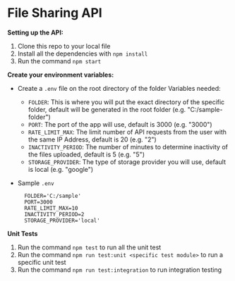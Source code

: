 # File Sharing API
**Setting up the API:**
1. Clone this repo to your local file
2. Install all the dependencies with `npm install`
3. Run the command `npm start`

**Create your environment variables:**
- Create a `.env` file on the root directory of the folder
   Variables needed:
    - `FOLDER`: This is where you will put the exact directory of the specific folder, default will be generated in the root folder (e.g. "C:/sample-folder")
    - `PORT`: The port of the app will use, default is 3000 (e.g. "3000")
    - `RATE_LIMIT_MAX`: The limit number of API requests from the user with the same IP Address, default is 20 (e.g. "2")
    - `INACTIVITY_PERIOD`: The number of minutes to determine inactivity of the files uploaded, default is 5 (e.g. "5")
    - `STORAGE_PROVIDER`: The type of storage provider you will use, default is local (e.g. "google")
- Sample `.env`
  
  ```
    FOLDER='C:/sample'
    PORT=3000
    RATE_LIMIT_MAX=10
    INACTIVITY_PERIOD=2
    STORAGE_PROVIDER='local'
  ```

**Unit Tests**
1. Run the command `npm test` to run all the unit test
2. Run the command `npm run test:unit <specific test module>` to run a specific unit test
3. Run the command `npm run test:integration` to run integration testing
